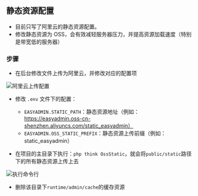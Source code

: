 ## 静态资源配置

- 目前只写了阿里云的静态资源配置。
- 修改静态资源为 OSS，会有效减轻服务器压力，并提高资源加载速度（特别是带宽低的服务器）

### 步骤

- 在后台修改文件上传为阿里云，并修改对应的配置项

![阿里云上传配置](https://pic.shejibiji.com/i/2025/01/15/67877bda590c4.png)

- 修改 `.env` 文件下的配置：

  - `EASYADMIN.STATIC_PATH`：静态资源地址（例如：https://easyadmin.oss-cn-shenzhen.aliyuncs.com/static_easyadmin）
  - `EASYADMIN.OSS_STATIC_PREFIX`：静态资源上传前缀（例如：static_easyadmin）

- 在项目的主目录下执行：`php think OssStatic`，就会将`public/static`路径下的所有静态资源上传上去

![执行命令行](http://192.168.2.109:52602/oss_static.jpg)

- 删除该目录下`runtime/admin/cache`的缓存资源

